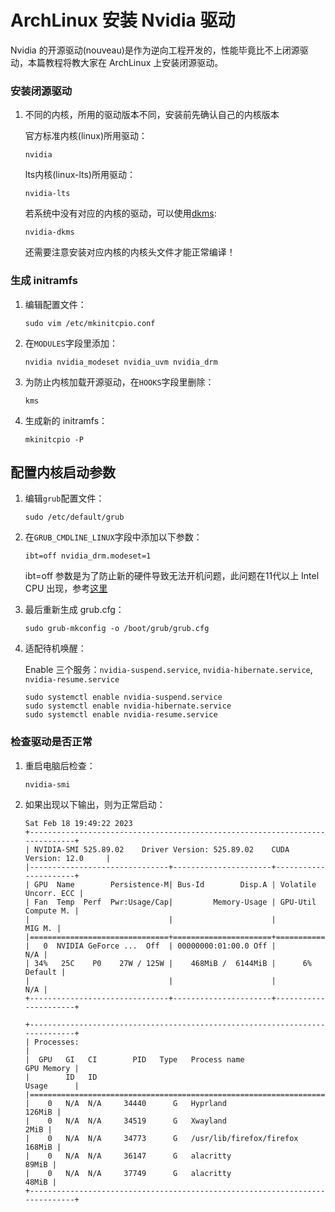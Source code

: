# ArchLinux 安装 Nvidia 驱动

Nvidia 的开源驱动(nouveau)是作为逆向工程开发的，性能毕竟比不上闭源驱动，本篇教程将教大家在 ArchLinux 上安装闭源驱动。

### 安装闭源驱动

1. 不同的内核，所用的驱动版本不同，安装前先确认自己的内核版本

   官方标准内核(linux)所用驱动：

   ```shell
   nvidia
   ```

   lts内核(linux-lts)所用驱动：

   ```shell
   nvidia-lts
   ```

   若系统中没有对应的内核的驱动，可以使用[dkms](https://wiki.archlinux.org/title/Dynamic_Kernel_Module_Support):

   ```shell
   nvidia-dkms
   ```

   还需要注意安装对应内核的内核头文件才能正常编译！

### 生成 initramfs

1. 编辑配置文件：

   ```shell
   sudo vim /etc/mkinitcpio.conf
   ```

2. 在`MODULES`字段里添加：

   ```shell
   nvidia nvidia_modeset nvidia_uvm nvidia_drm
   ```

3. 为防止内核加载开源驱动，在`HOOKS`字段里删除：

   ```shell
   kms
   ```

4. 生成新的 initramfs：

   ```shell
   mkinitcpio -P
   ```

## 配置内核启动参数

1. 编辑`grub`配置文件：

   ```shell
   sudo /etc/default/grub
   ```

2. 在`GRUB_CMDLINE_LINUX`字段中添加以下参数：

   ```shell
   ibt=off nvidia_drm.modeset=1
   ```

   ibt=off 参数是为了防止新的硬件导致无法开机问题，此问题在11代以上 Intel CPU 出现，参考[这里](https://wiki.archlinux.org/title/NVIDIA#Installation)

3. 最后重新生成 grub.cfg：

   ```shell
   sudo grub-mkconfig -o /boot/grub/grub.cfg
   ```

4. 适配待机唤醒：

   Enable 三个服务：`nvidia-suspend.service`, `nvidia-hibernate.service`, `nvidia-resume.service`

   ```
   sudo systemctl enable nvidia-suspend.service
   sudo systemctl enable nvidia-hibernate.service
   sudo systemctl enable nvidia-resume.service
   ```

### 检查驱动是否正常

1. 重启电脑后检查：

   ```shell
   nvidia-smi
   ```

2. 如果出现以下输出，则为正常启动：

   ```shell
   Sat Feb 18 19:49:22 2023
   +-----------------------------------------------------------------------------+
   | NVIDIA-SMI 525.89.02    Driver Version: 525.89.02    CUDA Version: 12.0     |
   |-------------------------------+----------------------+----------------------+
   | GPU  Name        Persistence-M| Bus-Id        Disp.A | Volatile Uncorr. ECC |
   | Fan  Temp  Perf  Pwr:Usage/Cap|         Memory-Usage | GPU-Util  Compute M. |
   |                               |                      |               MIG M. |
   |===============================+======================+======================|
   |   0  NVIDIA GeForce ...  Off  | 00000000:01:00.0 Off |                  N/A |
   | 34%   25C    P0    27W / 125W |    468MiB /  6144MiB |      6%      Default |
   |                               |                      |                  N/A |
   +-------------------------------+----------------------+----------------------+

   +-----------------------------------------------------------------------------+
   | Processes:                                                                  |
   |  GPU   GI   CI        PID   Type   Process name                  GPU Memory |
   |        ID   ID                                                   Usage      |
   |=============================================================================|
   |    0   N/A  N/A     34440      G   Hyprland                          126MiB |
   |    0   N/A  N/A     34519      G   Xwayland                            2MiB |
   |    0   N/A  N/A     34773      G   /usr/lib/firefox/firefox          168MiB |
   |    0   N/A  N/A     36147      G   alacritty                          89MiB |
   |    0   N/A  N/A     37749      G   alacritty                          48MiB |
   +-----------------------------------------------------------------------------+
   ```

